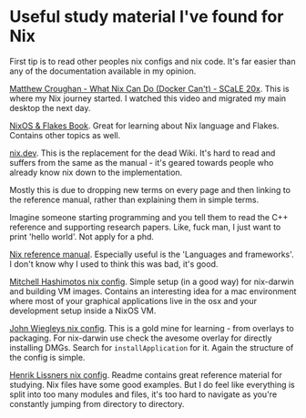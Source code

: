 # Useful study material I've found for Nix

First tip is to read other peoples nix configs and nix code. It's far easier
than any of the documentation available in my opinion.

[Matthew Croughan - What Nix Can Do (Docker Can't) - SCaLE
20x](https://www.youtube.com/watch?v=6Le0IbPRzOE). This is where my Nix journey
started. I watched this video and migrated my main desktop the next day.

[NixOS & Flakes Book](https://nixos-and-flakes.thiscute.world/introduction/).
Great for learning about Nix language and Flakes. Contains other topics as well.

[nix.dev](https://nix.dev/). This is the replacement for the dead Wiki. It's
hard to read and suffers from the same as the manual - it's geared towards
people who already know nix down to the implementation.

Mostly this is due to dropping new terms on every page and then linking to the
reference manual, rather than explaining them in simple terms.

Imagine someone starting programming and you tell them to read the C++ reference
and supporting research papers. Like, fuck man, I just want to print 'hello
world'. Not apply for a phd.

[Nix reference manual](https://nixos.org/manual/nix/stable/introduction).
Especially useful is the 'Languages and frameworks'. I don't know why I used to
think this was bad, it's good.

[Mitchell Hashimotos nix config](https://github.com/mitchellh/nixos-config).
Simple setup (in a good way) for nix-darwin and building VM images. Contains an
interesting idea for a mac environment where most of your graphical applications
live in the osx and your development setup inside a NixOS VM.

[John Wiegleys nix config](https://github.com/jwiegley/nix-config). This is a
gold mine for learning - from overlays to packaging. For nix-darwin use check
the avesome overlay for directly installing DMGs. Search for
`installApplication` for it. Again the structure of the config is simple.

[Henrik Lissners nix config](https://github.com/hlissner/dotfiles). Readme
contains great reference material for studying. Nix files have some good
examples. But I do feel like everything is split into too many modules and
files, it's too hard to navigate as you're constantly jumping from directory to
directory.
